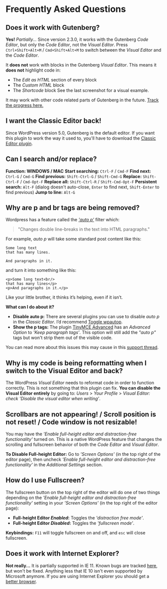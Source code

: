# Frequently Asked Questions 


## Does it work with Gutenberg? 

__Yes!__ _Partially..._ Since version 2.3.0, it works with the Gutenberg _Code Editor_, but only the _Code Editor_, not the _Visual Editor_. Press `Ctrl+Shift+Alt+M` / `Cmd+Shift+Alt+M` to switch between the _Visual Editor_ and the _Code Editor_.

It __does not__ work with blocks in the Gutenberg _Visual Editor_. This means it __does not__ highlight code in:
* The _Edit as HTML_ section of every block
* The _Custom HTML_ block
* The _Shortcode_ block
See the last screenshot for a visual example.

It may work with other code related parts of Gutenberg in the future. [Track the progress here.](https://github.com/mukhortov/HESH-WordPress-Plugin/issues/72)


## I want the Classic Editor back!

Since WordPress version 5.0, Gutenberg is the default editor. If you want this plugin to work the way it used to, you'll have to download the [Classic Editor plugin](https://wordpress.org/plugins/classic-editor/).


## Can I search and/or replace? 

__Function: WINDOWS / MAC__
__Start searching:__   `Ctrl-F` / `Cmd-F`
__Find next:__         `Ctrl-G` / `Cmd-G`
__Find previous:__     `Shift-Ctrl-G` / `Shift-Cmd-G`
__Replace:__           `Shift-Ctrl-F` / `Cmd-Opt-F`
__Replace all:__       `Shift-Ctrl-R` / `Shift-Cmd-Opt-F`
__Persistent search:__ `Alt-F` (dialog doesn't auto-close, `Enter` to find next, `Shift-Enter` to find previous)
__Jump to line:__      `Alt-G` 


## Why are p and br tags are being removed?

Wordpress has a feature called the _['auto p'](https://codex.wordpress.org/Function_Reference/wpautop)_ filter which:

>"Changes double line-breaks in the text into HTML paragraphs."

For example, _auto p_ will take some standard post content like this:

```
Some long text
that has many lines.

And paragraphs in it.
```

and turn it into something like this:

```
<p>Some long text<br/>
that has many lines</p>
<p>And paragraphs in it.</p>
```

Like your little brother, it thinks it’s helping, even if it isn’t.

__What can I do about it?__
* __Disable auto p:__ There are several plugins you can use to disable _auto p_ in the _Classic Editor_. I’d recommend [Toggle wpautop](https://wordpress.org/plugins/toggle-wpautop/).
* __Show the p tags:__ The plugin [TinyMCE Advanced](https://wordpress.org/plugins/tinymce-advanced/) has an _Advanced Option_ to _'Keep paragraph tags'_. This option will still add the _"auto p"_ tags but won't strip them out of the visible code.

You can read more about this issues this may cause in this [support thread](https://wordpress.org/support/topic/tags-being-stripped-in-classic-block-content-after-wp-upgrade/).


## Why is my code is being reformatting when I switch to the Visual Editor and back?

The WordPress _Visual Editor_ needs to reformat code in order to function correctly. This is not something that this plugin can fix. __You can disable the Visual Editor entirely__ by going to: _Users_ > _Your Profile_ > _Visual Editor: check 'Disable the visual editor when writing'_.

## Scrollbars are not appearing! / Scroll position is not reset! / Code window is not resizable!

You may have the _'Enable full-height editor and distraction-free functionality'_ turned on. This is a native WordPress feature that changes the scrolling and fullscreen behavior of both the _Code Editor_ and _Visual Editor_.

__To Disable Full-height Editor:__ Go to _'Screen Options'_ (in the top right of the editor page), then uncheck _'Enable full-height editor and distraction-free functionality'_ in the _Additional Settings_ section.


## How do I use Fullscreen? 

The fullscreen button on the top right of the editor will do one of two things depending on the _'Enable full-height editor and distraction-free functionality'_ setting in your _'Screen Options'_ (in the top right of the editor page):
* __Full-height Editor _Enabled_:__ Toggles the _'distraction free mode'_.
* __Full-height Editor _Disabled_:__ Toggles the _'fullscreen mode'_.

__Keybindings:__ `F11` will toggle fullscreen on and off, and `esc` will close fullscreen.


## Does it work with Internet Explorer? 

__Not really...__ It is partially supported in IE 11. Known bugs are tracked [here](https://github.com/mukhortov/HESH-WordPress-Plugin/issues/41), but won't be fixed. Anything less that IE 10 isn't even supported by Microsoft anymore. If you are using Internet Explorer you should get a [better browser](https://www.mozilla.org/en-US/firefox/new/).

